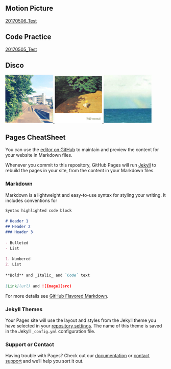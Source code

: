 ## Motion Picture
[20170506_Test](p5Project/html/motionPictureTest.html)


## Code Practice
[20170505_Test](p5Project/html/firstImpression.html)


## Disco

<a href="https://iruiruirumi.bandcamp.com/releases"> <img src="irumi.jpg" width="150"> </a>
<a href="https://memaimemaimemai.bandcamp.com/album/yokan"> <img src="memai.jpg" width="150"> </a>
<a href="https://furuikyushoku.bandcamp.com/releases"> <img src="furuiKyushoku.jpg" width="150"> </a>

## Pages CheatSheet

You can use the [editor on GitHub](https://github.com/TakafumiOyama/TakafumiOyama.github.io/edit/master/README.md) to maintain and preview the content for your website in Markdown files.

Whenever you commit to this repository, GitHub Pages will run [Jekyll](https://jekyllrb.com/) to rebuild the pages in your site, from the content in your Markdown files.

### Markdown

Markdown is a lightweight and easy-to-use syntax for styling your writing. It includes conventions for

```markdown
Syntax highlighted code block

# Header 1
## Header 2
### Header 3

- Bulleted
- List

1. Numbered
2. List

**Bold** and _Italic_ and `Code` text

[Link](url) and ![Image](src)
```

For more details see [GitHub Flavored Markdown](https://guides.github.com/features/mastering-markdown/).

### Jekyll Themes

Your Pages site will use the layout and styles from the Jekyll theme you have selected in your [repository settings](https://github.com/TakafumiOyama/TakafumiOyama.github.io/settings). The name of this theme is saved in the Jekyll `_config.yml` configuration file.

### Support or Contact

Having trouble with Pages? Check out our [documentation](https://help.github.com/categories/github-pages-basics/) or [contact support](https://github.com/contact) and we’ll help you sort it out.
